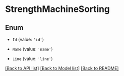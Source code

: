 # StrengthMachineSorting

## Enum


* `Id` (value: `'id'`)

* `Name` (value: `'name'`)

* `Line` (value: `'line'`)


[[Back to API list]](../README.md#documentation-for-api-endpoints) [[Back to Model list]](../README.md#documentation-for-models) [[Back to README]](../README.md)
